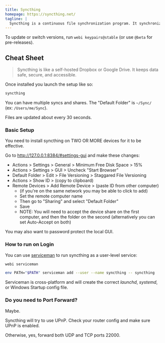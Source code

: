 ```yaml
---
title: Syncthing
homepage: https://syncthing.net/
tagline: |
  Syncthing is a continuous file synchronization program. It synchronizes files between two or more computers.
---
```


To update or switch versions, run `webi keypairs@stable` (or use `@beta` for
pre-releases).

## Cheat Sheet

> Syncthing is like a self-hosted Dropbox or Google Drive. It keeps data safe,
> secure, and accessible.

Once installed you launch the setup like so:

```bash
syncthing
```

You can have multiple syncs and shares. The "Default Folder" is `~/Sync/` (ex:
`/Users/me/Sync`).

Files are updated about every 30 seconds.

### Basic Setup

You need to install syncthing on TWO OR MORE devices for it to be effective.

Go to <http://127.0.0.1:8384/#settings-gui> and make these changes:

- Actions > Settings > General > Minimum Free Disk Space > 15%
- Actions > Settings > GUI > Uncheck "Start Browser"
- Default Folder > Edit > File Versioning > Staggared File Versioning
- Actions > Show ID > (copy to clipboard)
- Remote Devices > Add Remote Device > (paste ID from other computer)
  - (if you're on the same network you may be able to click to add)
  - Set the remote computer name
  - Then go to "Sharing" and select "Default Folder"
  - Save
  - NOTE: You will need to accept the device share on the first computer, and
    then the folder on the second (alternatively you can set Auto-Accept on
    both)

You may also want to password protect the local GUI.

### How to run on Login

You can use [serviceman](/serviceman) to run syncthing as a user-level service:

```bash
webi serviceman
```

```bash
env PATH="$PATH" serviceman add --user --name syncthing -- syncthing
```

Serviceman is cross-platform and will create the correct _launchd_, _systemd_,
or Windows Startup config file.

### Do you need to Port Forward?

Maybe.

Syncthing will try to use UPnP. Check your router config and make sure UPnP is
enabled.

Otherwise, yes, forward both UDP and TCP ports 22000.
